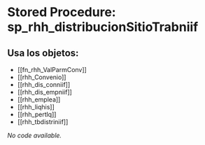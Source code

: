 # Stored Procedure: sp_rhh_distribucionSitioTrabniif

## Usa los objetos:
- [[fn_rhh_ValParmConv]]
- [[rhh_Convenio]]
- [[rhh_dis_conniif]]
- [[rhh_dis_empniif]]
- [[rhh_emplea]]
- [[rhh_liqhis]]
- [[rhh_pertlq]]
- [[rhh_tbdistriniif]]

*No code available.*
